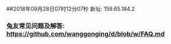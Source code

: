 ##2018年09月28日07时12分07秒 新址: 159.65.184.2
### 兔友常见问题及解答: https://github.com/wanggonging/d/blob/w/FAQ.md

